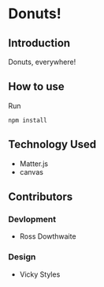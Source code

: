 # Donuts!

[screenshot]: https://github.com/rossdowthwaite/donuts/blob/master/donuts.png?raw=true "Falling donuts! AGGHH"

## Introduction

Donuts, everywhere!

## How to use

Run
```
npm install
```

## Technology Used

* Matter.js
* canvas

## Contributors
### Devlopment

* Ross Dowthwaite

### Design

* Vicky Styles
